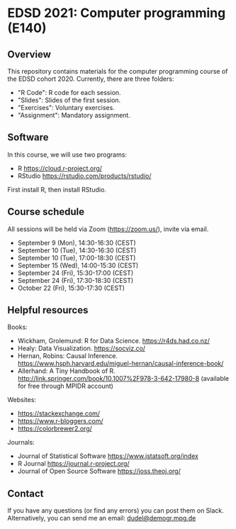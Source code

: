 # EDSD 2021: Computer programming (E140)

## Overview

This repository contains materials for the computer programming course of the EDSD cohort 2020. Currently, there are three folders:

* "R Code": R code for each session.
* "Slides": Slides of the first session.
* "Exercises": Voluntary exercises.  
* "Assignment": Mandatory assignment.

## Software

In this course, we will use two programs:

* R https://cloud.r-project.org/
* RStudio https://rstudio.com/products/rstudio/ 

First install R, then install RStudio.

## Course schedule

All sessions will be held via Zoom (https://zoom.us/), invite via email.

* September 9 (Mon), 14:30-16:30 (CEST)
* September 10 (Tue), 14:30-16:30 (CEST)
* September 10 (Tue), 17:00-18:30 (CEST)
* September 15 (Wed), 14:00-15:30 (CEST)
* September 24 (Fri), 15:30-17:00 (CEST)
* September 24 (Fri), 17:30-18:30 (CEST)
* October 22 (Fri), 15:30-17:30 (CEST)

## Helpful resources

Books:

* Wickham, Grolemund: R for Data Science. https://r4ds.had.co.nz/
* Healy: Data Visualization. https://socviz.co/ 
* Hernan, Robins: Causal Inference. https://www.hsph.harvard.edu/miguel-hernan/causal-inference-book/
* Allerhand: A Tiny Handbook of R. http://link.springer.com/book/10.1007%2F978-3-642-17980-8 (available for free through MPIDR account)

Websites:

* https://stackexchange.com/
* https://www.r-bloggers.com/ 
* https://colorbrewer2.org/

Journals:

* Journal of Statistical Software https://www.jstatsoft.org/index 
* R Journal https://journal.r-project.org/ 
* Journal of Open Source Software https://joss.theoj.org/

## Contact

If you have any questions (or find any errors) you can post them on Slack. Alternatively, you can send me an email: dudel@demogr.mpg.de
